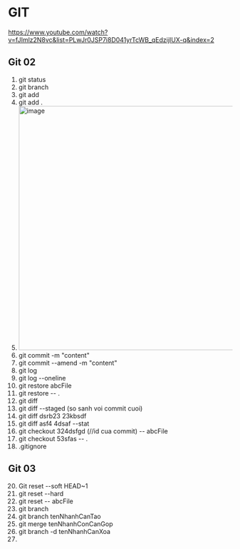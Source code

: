 # GIT

https://www.youtube.com/watch?v=fJImlz2N8vc&list=PLwJr0JSP7i8D041yrTcWB_qEdzijIUX-q&index=2

## Git 02
1. git status
2. git branch
3. git add
4. git add .
5. <img width="547" alt="image" src="https://user-images.githubusercontent.com/96764572/165423810-aee628cf-7b35-4ce9-8df0-1f6bc824d571.png">
6. git commit -m "content"
7. git commit --amend -m "content"
8. git log
9. git log --oneline
10. git restore abcFile
11. git restore -- .
12. git diff
13. git diff --staged (so sanh voi commit cuoi)
14. git diff dsrb23 23kbsdf
15. git diff asf4 4dsaf --stat
16. git checkout 324dsfgd (//id cua commit) -- abcFile
17. git checkout 53sfas -- .
18. .gitignore

## Git 03
20. Git reset --soft HEAD~1
21. git reset --hard
22. git reset -- abcFile
23. git branch
24. git branch tenNhanhCanTao
25. git merge tenNhanhConCanGop
26. git branch -d tenNhanhCanXoa
27. 

